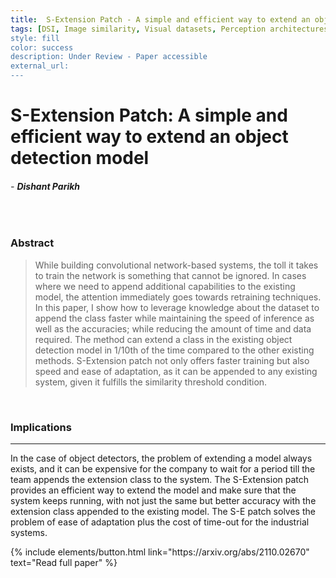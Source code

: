 ```yaml
---
title:  S-Extension Patch - A simple and efficient way to extend an object detection model
tags: [DSI, Image similarity, Visual datasets, Perception architectures, Sep'21]
style: fill
color: success
description: Under Review - Paper accessible
external_url: 
---
```



# S-Extension Patch: A simple and efficient way to extend an object detection model

###### - _**Dishant Parikh**_

<br>

### Abstract
>While building convolutional network-based systems, the toll it takes to train the network is something that cannot be ignored. In cases where we need to append additional capabilities to the existing model, the attention immediately goes towards retraining techniques. In this paper, I show how to leverage knowledge about the dataset to append the class faster while maintaining the speed of inference as well as the accuracies; while reducing the amount of time and data required. The method can extend a class in the existing object detection model in 1/10th of the time compared to the other existing methods. S-Extension patch not only offers faster training but also speed and ease of adaptation, as it can be appended to any existing system, given it fulfills the similarity threshold condition.
<br>

### Implications

---

In the case of object detectors, the problem of extending a model always exists, and it can be expensive for the company to wait for a period till the team appends the extension class to the system. The S-Extension patch provides an efficient way to extend the model and make sure that the system keeps running, with not just the same but better accuracy with the extension class appended to the existing model. The S-E patch solves the problem of ease of adaptation plus the cost of time-out for the industrial systems.

<p class="text-center">
{% include elements/button.html link="https://arxiv.org/abs/2110.02670" text="Read full paper" %}
</p>